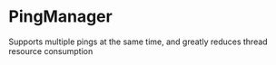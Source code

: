 # PingManager
Supports multiple pings at the same time, and greatly reduces thread resource consumption

